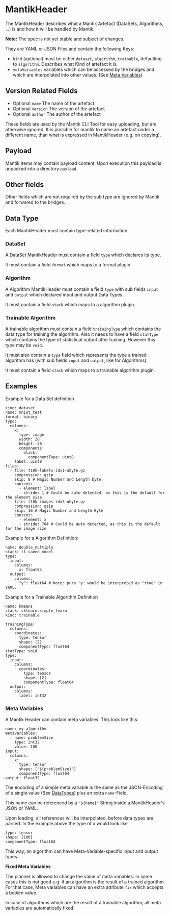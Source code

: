 # MantikHeader

The MantikHeader describes what a Mantik Artefact (DataSets, Algorithms, ...) is and how it will be handled by Mantik.

**Note:** The spec is not yet stable and subject of changes.

They are YAML or JSON Files and contain the following Keys:

- `kind` (optional) must be either `dataset`, `algorithm`, `trainable`, defaulting to `algorithm`. Describes what Kind of artefact it is.
- `metaVariables` variables which can be accessed by the bridges and which are interpolated into other values.
   (See [Meta Variables](#meta-variables))

## Version Related Fields

- Optional `name` The name of the artefact
- Optional `version` The version of the artefact
- Optional `author` The author of the artefact

These fields are used by the Mantik CLI Tool for easy uploading, but are otherwise ignored. It is possible for mantik to
name an artefact under a different name, than what is expressed in MantikHeader (e.g. on copying).

## Payload

Mantik Items may contain payload content. Upon execution this payload is unpacked into a directory `payload`.

## Other fields

Other fields which are not required by the sub type are ignored by Mantik and forwared to the bridges.

## Data Type

Each MantikHeader must contain type-related information

### DataSet

A DataSet MantikHeader must contain a field `type` which declares its type.

It must contain a field `format` which maps to a format plugin.

### Algorithm

A Algorithm MantikHeader must contain a field `type` with sub fields `input` and `output` which declared input and output Data Types.

It must contain a field `stack` which maps to a algorithm plugin.

### Trainable Algorithm

A trainable algorithm must contain a field `trainingType` which contains the data type for training the algorithm.
Also it needs to have a field `statType` which contains the type of statistical output after training. However this type may be `void`.

It must also contain a `type` field which represents the type a trained algorithm has (with sub fields `input` and `output`, like for Algorithms).

It must contain a field `stack` which maps to a trainable algorithm plugin.


## Examples

Example for a Data Set definition

```
kind: dataset
name: mnist_test
format: binary
type:
  columns:
    x:
      type: image
      width: 28
      height: 28
      components:
        black:
          componentType: uint8
    label: uint8
files:
  - file: t10k-labels-idx1-ubyte.gz
    compression: gzip
    skip: 8 # Magic Number and Length byte
    content:
      - element: label
      - stride: 1 # Could be auto detected, as this is the default for the element size
  - file: t10k-images-idx3-ubyte.gz
    compression: gzip
    skip: 16 # Magic Number and Length Byte
    content:
      - element: x
      - stride: 784 # Could be auto detected, as this is the default for the image size
```

Example for a Algorithm Definition:

```
name: double_multiply
stack: tf.saved_model
type:
  input:
    columns:
      x: float64
  output:
    columns:
      "y": float64 # Note: pure 'y' would be interpreted as "true" in YAML.
```

Example for a Trainable Algorithm Definition

```
name: kmeans
stack: sklearn.simple_learn
kind: trainable

trainingType:
  columns:
    coordinates:
      type: tensor
      shape: [2]
      componentType: float64
statType: void
type:
  input:
    columns:
      coordinates:
        type: tensor
        shape: [2]
        componentType: float64
  output:
    columns:
      label: int32
```

### Meta Variables

A Mantik Header can contain meta variables. This look like this:

```
name: my-algorithm
metaVariables:
  - name: problemSize
    type: int32
    value: 100
input:
  columns:
    x:
      type: tensor
      shape: ["${problemSize}"]
      componentType: float64
output: float32
```

The encoding of a simple meta variable is the same as the JSON-Encoding of a single value (See [DataTypes](DataTypes.md))
plus an extra `name`-Field.

This name can be referenced by a `"${name}"` String inside a MantikHeader's JSON or YAML.

Upon loading, all references will be interpolated, before data types are parsed. In the example
above the type of x would look like

```
type: tensor
shape: [100]
componentType: float64
```

This way, an algorithm can have Meta-Variable-specific input and output types.

**Fixed Meta Variables**

The planner is allowed to change the value of meta variables. In some cases this is not good
e.g. if an algorithm is the result of a trained algorithm. For that case, Meta variables
can have an extra attribute `fix` which accepts a boolen value.

In case of algorithms which are the result of a trainable algorithm, all meta variables
are automatically fixed.
